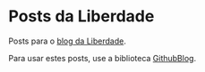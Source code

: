 # Posts da Liberdade

Posts para o [blog da Liberdade](https://liberdade-organizacao.github.io).

Para usar estes posts, use a biblioteca [GithubBlog](https://github.com/liberdade-organizacao/github-blog).
